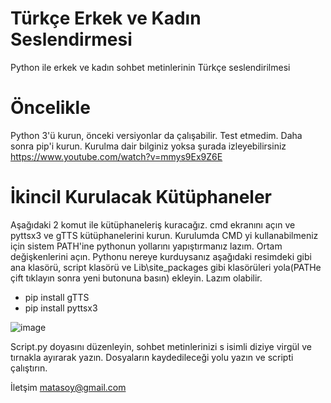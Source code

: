# Türkçe Erkek ve Kadın Seslendirmesi
Python ile erkek ve kadın sohbet metinlerinin Türkçe seslendirilmesi

# Öncelikle
Python 3'ü kurun, önceki versiyonlar da çalışabilir. Test etmedim.
Daha sonra pip'i kurun. Kurulma dair bilginiz yoksa şurada izleyebilirsiniz https://www.youtube.com/watch?v=mmys9Ex9Z6E

# İkincil Kurulacak Kütüphaneler
Aşağıdaki 2 komut ile kütüphaneleriş kuracağız. cmd ekranını açın ve pyttsx3 ve gTTS kütüphanelerini kurun. Kurulumda CMD yi kullanabilmeniz için sistem PATH'ine pythonun yollarını yapıştırmanız lazım. Ortam değişkenlerini açın. Pythonu nereye kurduysanız aşağıdaki resimdeki gibi ana klasörü, script klasörü ve Lib\site_packages gibi klasörüleri yola(PATHe çift tıklayın sonra yeni butonuna basın) ekleyin. Lazım olabilir. 
- pip install gTTS
- pip install pyttsx3

![image](https://user-images.githubusercontent.com/619879/160261088-ff09f4b1-48c6-4bdf-b5c6-66fd47faa6ff.png)

Script.py doyasını düzenleyin, sohbet metinlerinizi s isimli diziye virgül ve tırnakla ayırarak yazın. Dosyaların kaydedileceği yolu yazın ve scripti çalıştırın.

İletşim matasoy@gmail.com


